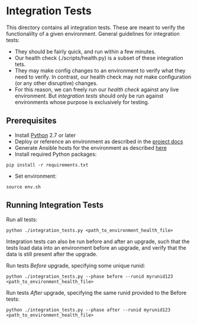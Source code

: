 # Integration Tests

This directory contains all integration tests.  These are meant to verify the functionalilty of a
given environment.  General guidelines for integration tests:
* They should be fairly quick, and run within a few minutes.
* Our health check (./scripts/health.py) is a subset of these integration tets. 
* They may make config changes to an environment to verify what they need to verify.
In contrast, our health check may *not* make configuration (or any other disruptive) changes.
* For this reason, we can freely run our _health check_ against any live environment.  But _integration 
tests_ should only be run against environments whose purpose is exclusively for testing.

## Prerequisites
- Install [Python](https://www.python.org/downloads) 2.7 or later
- Deploy or reference an environment as described in the [project docs](../README.md)
- Generate Ansible hosts for the environment as described [here](../ansible/README.md#running-ansible)
- Install required Python packages:

```
pip install -r requirements.txt

```
- Set environment:

```
source env.sh
```

## Running Integration Tests

Run all tests:
```
python ./integration_tests.py <path_to_environment_health_file>
```

Integration tests can also be run before and after an upgrade, such that the tests load data into an
environment before an upgrade, and verify that the data is still present after the upgrade.

Run tests _Before_ upgrade, specifying some unique runid:
```
python ./integration_tests.py --phase before --runid myrunid123 <path_to_environment_health_file>
```

Run tests _After_ upgrade, specifying the same runid provided to the Before tests:
```
python ./integration_tests.py --phase after --runid myrunid123 <path_to_environment_health_file>
```